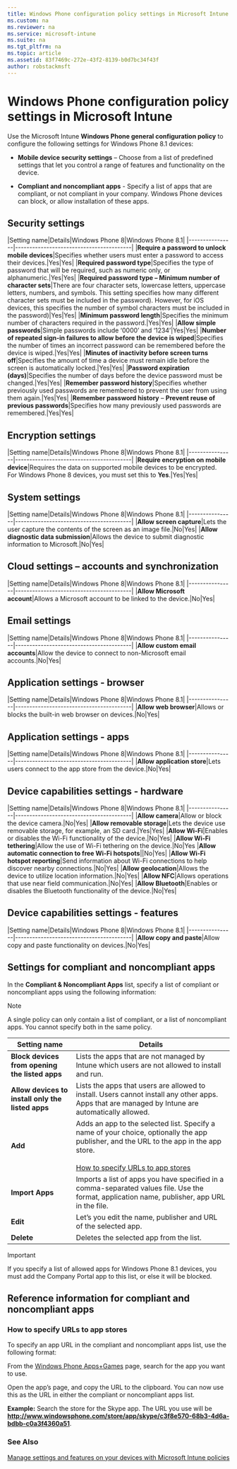 ```yaml
---
title: Windows Phone configuration policy settings in Microsoft Intune
ms.custom: na
ms.reviewer: na
ms.service: microsoft-intune
ms.suite: na
ms.tgt_pltfrm: na
ms.topic: article
ms.assetid: 83f7469c-272e-43f2-8139-b0d7bc34f43f
author: robstackmsft
---
```

# Windows Phone configuration policy settings in Microsoft Intune
Use the Microsoft Intune **Windows Phone general configuration policy** to configure the following settings for Windows Phone 8.1 devices:

-   **Mobile device security settings** – Choose from a list of predefined settings that let you control a range of features and functionality on the device.

-   **Compliant and noncompliant apps** - Specify a list of apps that are compliant, or not compliant in your company. Windows Phone devices can block, or allow installation of these apps.

## Security settings

|Setting name|Details|Windows Phone 8|Windows Phone 8.1|
|----------------|-----------------------------------------|
|**Require a password to unlock mobile devices**|Specifies whether users must enter a password to access their devices.|Yes|Yes|
|**Required password type**|Specifies the type of password that will be required, such as numeric only, or alphanumeric.|Yes|Yes|
|**Required password type – Minimum number of character sets**|There are four character sets, lowercase letters, uppercase letters, numbers, and symbols. This setting specifies how many different character sets must be included in the password). However, for iOS devices, this specifies the number of symbol characters must be included in the password)|Yes|Yes|
|**Minimum password length**|Specifies the minimum number of characters required in the password.|Yes|Yes|
|**Allow simple passwords**|Simple passwords include ‘0000’ and ‘1234’|Yes|Yes|
|**Number of repeated sign-in failures to allow before the device is wiped**|Specifies the number of times an incorrect password can be remembered before the device is wiped.|Yes|Yes|
|**Minutes of inactivity before screen turns off**|Specifies the amount of time a device must remain idle before the screen is automatically locked.|Yes|Yes|
|**Password expiration (days)**|Specifies the number of days before the device password must be changed.|Yes|Yes|
|**Remember password history**|Specifies whether previously used passwords are remembered to prevent the user from using them again.|Yes|Yes|
|**Remember password history** – **Prevent reuse of previous passwords**|Specifies how many previously used passwords are remembered.|Yes|Yes|

## Encryption settings

|Setting name|Details|Windows Phone 8|Windows Phone 8.1|
|----------------|-----------------------------------------|
|**Require encryption on mobile device**|Requires the data on supported mobile devices to be encrypted.<br>For Windows Phone 8 devices, you must set this to **Yes**.|Yes|Yes|

## System settings

|Setting name|Details|Windows Phone 8|Windows Phone 8.1|
|----------------|-----------------------------------------|
|**Allow screen capture**|Lets the user capture the contents of the screen as an image file.|No|Yes|
|**Allow diagnostic data submission**|Allows the device to submit diagnostic information to Microsoft.|No|Yes|

## Cloud settings – accounts and synchronization

|Setting name|Details|Windows Phone 8|Windows Phone 8.1|
|----------------|-----------------------------------------|
|**Allow Microsoft account**|Allows a Microsoft account to be linked to the device.|No|Yes|

## Email settings

|Setting name|Details|Windows Phone 8|Windows Phone 8.1|
|----------------|-----------------------------------------|
|**Allow custom email accounts**|Allow the device to connect to non-Microsoft email accounts.|No|Yes|

## Application settings - browser

|Setting name|Details|Windows Phone 8|Windows Phone 8.1|
|----------------|-----------------------------------------|
|**Allow web browser**|Allows or blocks the built-in web browser on devices.|No|Yes|

## Application settings - apps

|Setting name|Details|Windows Phone 8|Windows Phone 8.1|
|----------------|-----------------------------------------|
|**Allow application store**|Lets users connect to the app store from the device.|No|Yes|

## Device capabilities settings - hardware

|Setting name|Details|Windows Phone 8|Windows Phone 8.1|
|----------------|-----------------------------------------|
|**Allow camera**|Allow or block the device camera.|No|Yes|
|**Allow removable storage**|Lets the device use removable storage, for example, an SD card.|Yes|Yes|
|**Allow Wi-Fi**|Enables or disables the Wi-Fi functionality of the device.|No|Yes|
|**Allow Wi-Fi tethering**|Allow the use of Wi-Fi tethering on the device.|No|Yes
|**Allow automatic connection to free Wi-Fi hotspots**||No|Yes|
|**Allow Wi-Fi hotspot reporting**|Send information about Wi-Fi connections to help discover nearby connections.|No|Yes|
|**Allow geolocation**|Allows the device to utilize location information.|No|Yes|
|**Allow NFC**|Allows operations that use near field communication.|No|Yes|
|**Allow Bluetooth**|Enables or disables the Bluetooth functionality of the device.|No|Yes|

## Device capabilities settings - features

|Setting name|Details|Windows Phone 8|Windows Phone 8.1|
|----------------|-----------------------------------------|
|**Allow copy and paste**|Allow copy and paste functionality on devices.|No|Yes|

## Settings for compliant and noncompliant apps
In the **Compliant &amp; Noncompliant Apps** list, specify a list of compliant or noncompliant apps using the following information:

> [!NOTE]
> A single policy can only contain a list of compliant, or a list of noncompliant apps. You cannot specify both in the same policy.

|Setting name|Details|
|----------------|--------------------|
|**Block devices from opening the listed apps**|Lists the apps that are not managed by Intune which users are not allowed to install and run.|
|**Allow devices to install only the listed apps**|Lists the apps that users are allowed to install. Users cannot install any other apps. Apps that are managed by Intune are automatically allowed.|
|**Add**|Adds an app to the selected list. Specify a name of your choice, optionally the app publisher, and the URL to the app in the app store.<br /><br />[How to specify URLs to app stores](windows-phone-configuration-policy-settings-in-microsoft-intune.md#BKMK_URL)|
|**Import Apps**|Imports a list of apps you have specified in a comma-separated values file. Use the format, application name, publisher, app URL in the file.|
|**Edit**|Let’s you edit the name, publisher and URL of the selected app.|
|**Delete**|Deletes the selected app from the list.|
> [!IMPORTANT]
> If you specify a list of allowed apps for Windows Phone 8.1 devices, you must add the Company Portal app to this list, or else it will be blocked.


## Reference information for compliant and noncompliant apps

### <a name="BKMK_URL"></a>How to specify URLs to app stores
To specify an app URL in the compliant and noncompliant apps list, use the following format:

From the [Windows Phone Apps+Games](http://www.windowsphone.com/en-us/store/overview) page, search for the app you want to use.

Open the app’s page, and copy the URL to the clipboard. You can now use this as the URL in either the compliant or noncompliant apps list.

**Example:** Search the store for the Skype app. The URL you use will be **http://www.windowsphone.com/store/app/skype/c3f8e570-68b3-4d6a-bdbb-c0a3f4360a51**.

### See Also
[Manage settings and features on your devices with Microsoft Intune policies](manage-settings-and-features-on-your-devices-with-microsoft-intune-policies.md)

